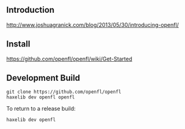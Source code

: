 Introduction
------------

http://www.joshuagranick.com/blog/2013/05/30/introducing-openfl/


Install
-------

https://github.com/openfl/openfl/wiki/Get-Started


Development Build
-----------------

    git clone https://github.com/openfl/openfl
    haxelib dev openfl openfl

To return to a release build:

    haxelib dev openfl
